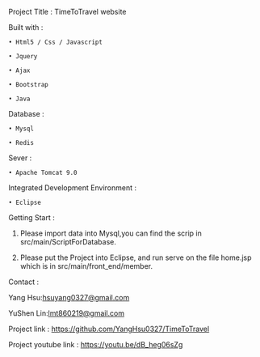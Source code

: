 Project Title : TimeToTravel website

Built with : 

	• Html5 / Css / Javascript
  
  	• Jquery
  
  	• Ajax
  
  	• Bootstrap
  
  	• Java
  
Database : 

  	• Mysql
  
  	• Redis
  
Sever : 

  	• Apache Tomcat 9.0
  
Integrated Development Environment :

  	• Eclipse
  
Getting Start :

1. Please import data into Mysql,you can find the scrip in src/main/ScriptForDatabase.

2. Please put the Project into Eclipse, and run serve on the file home.jsp which is in src/main/front_end/member.

Contact : 

Yang Hsu:hsuyang0327@gmail.com

YuShen Lin:lmt860219@gmail.com

Project link : https://github.com/YangHsu0327/TimeToTravel

Project youtube link : https://youtu.be/dB_heg06sZg
